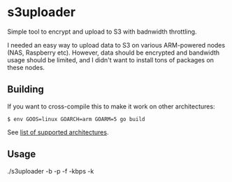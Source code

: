 s3uploader
==========

Simple tool to encrypt and upload to S3 with badnwidth throttling.

I needed an easy way to upload data to S3 on various ARM-powered nodes (NAS,
Raspberry etc). However, data should be encrypted and bandwidth usage should be
limited, and I didn't want to install tons of packages on these nodes.


Building
--------
If you want to cross-compile this to make it work on other architectures:

    $ env GOOS=linux GOARCH=arm GOARM=5 go build

See [list of supported architectures](https://github.com/golang/go/wiki/GoArm#supported-architectures).

Usage
-----

./s3uploader -b <bucket name> -p <GPG public key file> -f <file to upload> -kbps <max bandwidth in kbps> -k <S3 key name to use>
